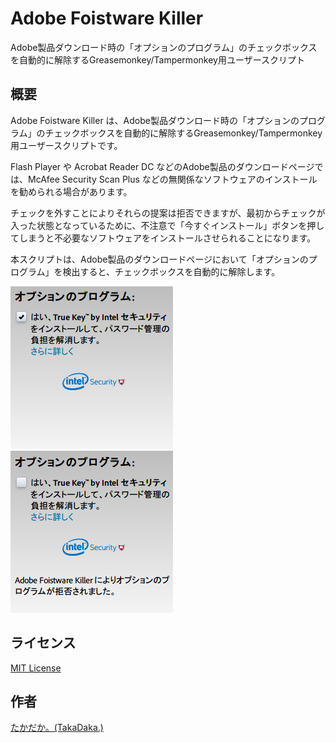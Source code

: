 Adobe Foistware Killer
======================

Adobe製品ダウンロード時の「オプションのプログラム」のチェックボックスを自動的に解除するGreasemonkey/Tampermonkey用ユーザースクリプト

## 概要

Adobe Foistware Killer は、Adobe製品ダウンロード時の「オプションのプログラム」のチェックボックスを自動的に解除するGreasemonkey/Tampermonkey用ユーザースクリプトです。

Flash Player や Acrobat Reader DC などのAdobe製品のダウンロードページでは、McAfee Security Scan Plus などの無関係なソフトウェアのインストールを勧められる場合があります。

チェックを外すことによりそれらの提案は拒否できますが、最初からチェックが入った状態となっているために、不注意で「今すぐインストール」ボタンを押してしまうと不必要なソフトウェアをインストールさせられることになります。

本スクリプトは、Adobe製品のダウンロードページにおいて「オプションのプログラム」を検出すると、チェックボックスを自動的に解除します。

[![Adobe製品ダウンロード時に現れる「オプションのプログラム」](img/afk_1.ja.thumb.png)](img/afk_1.ja.png)
[![「オプションのプログラム」のチェックが自動的に外される](img/afk_2.ja.thumb.png)](img/afk_2.ja.png)

## ライセンス
[MIT License](http://opensource.org/licenses/MIT)

## 作者
[たかだか。(TakaDaka.)](https://twitter.com/djtkdk_086969)